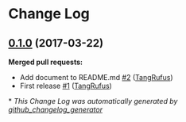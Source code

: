 # Change Log

## [0.1.0](https://github.com/TypistTech/codeception-composer-project-module/tree/0.1.0) (2017-03-22)
**Merged pull requests:**

- Add document to README.md [\#2](https://github.com/TypistTech/codeception-composer-project-module/pull/2) ([TangRufus](https://github.com/TangRufus))
- First release [\#1](https://github.com/TypistTech/codeception-composer-project-module/pull/1) ([TangRufus](https://github.com/TangRufus))



\* *This Change Log was automatically generated by [github_changelog_generator](https://github.com/skywinder/Github-Changelog-Generator)*